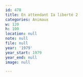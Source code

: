 ```yaml
---
id: 478
title: En attendant Ia liberté 2
categories: Animaux
w: 120
h: 100
location: null
note: null
file: null
year: '1979'
year_start: 1979
year_end: null
image: null

---
```

